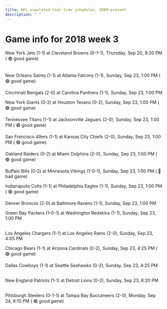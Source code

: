 ```yaml
---
title: NFL simulated-real-time schedules, 2009-present
description: " "
---
```


# Game info for 2018 week 3

New York Jets (1-1) at Cleveland Browns (0-1-1), Thursday, Sep 20, 8:20 PM (	:green_circle: good game)

<br/>New Orleans Saints (1-1) at Atlanta Falcons (1-1), Sunday, Sep 23, 1:00 PM (	:green_circle: good game)

Cincinnati Bengals (2-0) at Carolina Panthers (1-1), Sunday, Sep 23, 1:00 PM

New York Giants (0-2) at Houston Texans (0-2), Sunday, Sep 23, 1:00 PM (	:green_circle: good game)

Tennessee Titans (1-1) at Jacksonville Jaguars (2-0), Sunday, Sep 23, 1:00 PM (	:green_circle: good game)

San Francisco 49ers (1-1) at Kansas City Chiefs (2-0), Sunday, Sep 23, 1:00 PM (	:green_circle: good game)

Oakland Raiders (0-2) at Miami Dolphins (2-0), Sunday, Sep 23, 1:00 PM (	:green_circle: good game)

Buffalo Bills (0-2) at Minnesota Vikings (1-0-1), Sunday, Sep 23, 1:00 PM (	:red_circle: bad game)

Indianapolis Colts (1-1) at Philadelphia Eagles (1-1), Sunday, Sep 23, 1:00 PM (	:green_circle: good game)

Denver Broncos (2-0) at Baltimore Ravens (1-1), Sunday, Sep 23, 1:00 PM

Green Bay Packers (1-0-1) at Washington Redskins (1-1), Sunday, Sep 23, 1:00 PM

<br/>Los Angeles Chargers (1-1) at Los Angeles Rams (2-0), Sunday, Sep 23, 4:05 PM

Chicago Bears (1-1) at Arizona Cardinals (0-2), Sunday, Sep 23, 4:25 PM (	:green_circle: good game)

Dallas Cowboys (1-1) at Seattle Seahawks (0-2), Sunday, Sep 23, 4:25 PM

<br/>New England Patriots (1-1) at Detroit Lions (0-2), Sunday, Sep 23, 8:20 PM

<br/>Pittsburgh Steelers (0-1-1) at Tampa Bay Buccaneers (2-0), Monday, Sep 24, 8:15 PM (	:green_circle: good game)

